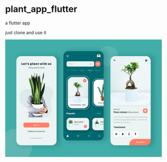 # plant_app_flutter
a flutter app

just clone and use it

![alt text](https://github.com/raselkhan9560/plant_app_flutter/blob/main/plant_app.png?raw=true)
